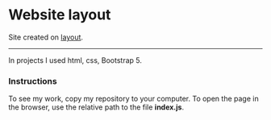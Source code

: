 # Website layout #
Site created on [layout](https://demo.ayroui.com/templates/business-template/#). 

***

In projects I used html, css, Bootstrap 5.

### Instructions ###
To see my work, copy my repository to your computer. To open the page in the browser, use the relative path to the file **index.js**.